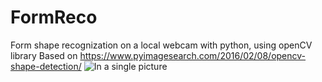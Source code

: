 # FormReco
Form shape recognization on a local webcam with python, using openCV library 
Based on https://www.pyimagesearch.com/2016/02/08/opencv-shape-detection/
![In a single picture](https://raw.githubusercontent.com/dhaouadiZohra/FormReco/master/images.png)
